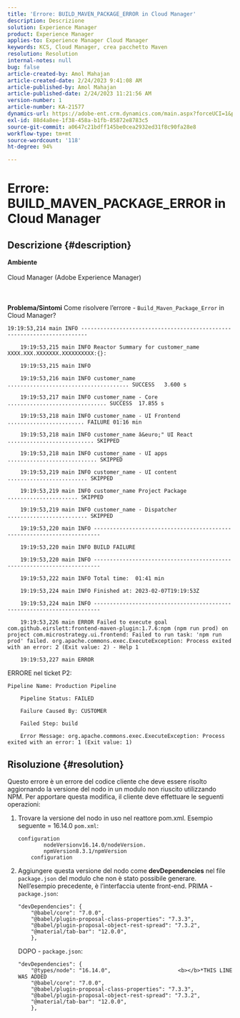 ```yaml
---
title: 'Errore: BUILD_MAVEN_PACKAGE_ERROR in Cloud Manager'
description: Descrizione
solution: Experience Manager
product: Experience Manager
applies-to: Experience Manager Cloud Manager
keywords: KCS, Cloud Manager, crea pacchetto Maven
resolution: Resolution
internal-notes: null
bug: false
article-created-by: Amol Mahajan
article-created-date: 2/24/2023 9:41:08 AM
article-published-by: Amol Mahajan
article-published-date: 2/24/2023 11:21:56 AM
version-number: 1
article-number: KA-21577
dynamics-url: https://adobe-ent.crm.dynamics.com/main.aspx?forceUCI=1&pagetype=entityrecord&etn=knowledgearticle&id=df09e159-27b4-ed11-83fd-6045bd0063aa
exl-id: 88d4a8ee-1f38-458a-b1fb-85872e8783c5
source-git-commit: a0647c21bdff145be0cea2932ed31f8c90fa28e8
workflow-type: tm+mt
source-wordcount: '118'
ht-degree: 94%

---
```


# Errore: BUILD_MAVEN_PACKAGE_ERROR in Cloud Manager

## Descrizione {#description}

<b>Ambiente</b><br><br>Cloud Manager (Adobe Experience Manager)<br><br> <br><br><b>Problema/Sintomi</b>
Come risolvere l’errore - `Build_Maven_Package_Error` in Cloud Manager?




```
19:19:53,214 main INFO ------------------------------------------------------------------------

    19:19:53,215 main INFO Reactor Summary for customer_name XXXX.XXX.XXXXXXX.XXXXXXXXXX:{}:

    19:19:53,215 main INFO

    19:19:53,216 main INFO customer_name ...................................... SUCCESS   3.600 s

    19:19:53,217 main INFO customer_name - Core ............................... SUCCESS  17.855 s

    19:19:53,218 main INFO customer_name - UI Frontend ........................ FAILURE 01:16 min

    19:19:53,218 main INFO customer_name â&euro;" UI React ........................... SKIPPED

    19:19:53,218 main INFO customer_name - UI apps ............................ SKIPPED

    19:19:53,219 main INFO customer_name - UI content ......................... SKIPPED

    19:19:53,219 main INFO customer_name Project Package ...................... SKIPPED

    19:19:53,219 main INFO customer_name - Dispatcher ......................... SKIPPED

    19:19:53,220 main INFO ------------------------------------------------------------------------

    19:19:53,220 main INFO BUILD FAILURE

    19:19:53,220 main INFO ------------------------------------------------------------------------

    19:19:53,222 main INFO Total time:  01:41 min

    19:19:53,224 main INFO Finished at: 2023-02-07T19:19:53Z

    19:19:53,224 main INFO ------------------------------------------------------------------------

    19:19:53,226 main ERROR Failed to execute goal com.github.eirslett:frontend-maven-plugin:1.7.6:npm (npm run prod) on project com.microstrategy.ui.frontend: Failed to run task: 'npm run prod' failed. org.apache.commons.exec.ExecuteException: Process exited with an error: 2 (Exit value: 2) - Help 1

    19:19:53,227 main ERROR
```




ERRORE nel ticket P2:




```
Pipeline Name: Production Pipeline

    Pipeline Status: FAILED

    Failure Caused By: CUSTOMER

    Failed Step: build

    Error Message: org.apache.commons.exec.ExecuteException: Process exited with an error: 1 (Exit value: 1)
```





## Risoluzione {#resolution}


Questo errore è un errore del codice cliente che deve essere risolto aggiornando la versione del nodo in un modulo non riuscito utilizzando NPM. Per apportare questa modifica, il cliente deve effettuare le seguenti operazioni:

1. Trovare la versione del nodo in uso nel reattore pom.xml. Esempio seguente = 16.14.0    `pom.xml`:


   ```
   configuration
           nodeVersionv16.14.0/nodeVersion. 
           npmVersion8.3.1/npmVersion
       configuration
   ```

2. Aggiungere questa versione del nodo come <b>devDependencies</b> nel file `package.json` del modulo che non è stato possibile generare. Nell’esempio precedente, è l’interfaccia utente front-end.    PRIMA - `package.json`:


   ```
   "devDependencies": {
       "@babel/core": "7.0.0",
       "@babel/plugin-proposal-class-properties": "7.3.3",
       "@babel/plugin-proposal-object-rest-spread": "7.3.2",
       "@material/tab-bar": "12.0.0",
       },
   ```


   DOPO - `package.json`:


   ```
   "devDependencies": {
       "@types/node": "16.14.0",                     <b></b>*THIS LINE WAS ADDED
       "@babel/core": "7.0.0",
       "@babel/plugin-proposal-class-properties": "7.3.3",
       "@babel/plugin-proposal-object-rest-spread": "7.3.2",
       "@material/tab-bar": "12.0.0",
       },
   ```
